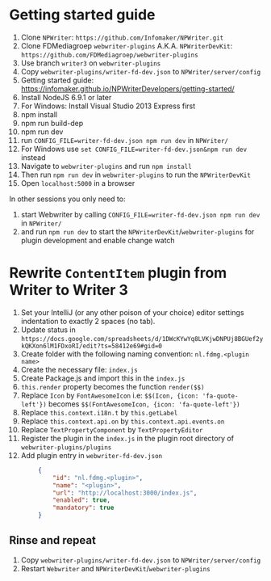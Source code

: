 # Getting started guide

1. Clone `NPWriter`: `https://github.com/Infomaker/NPWriter.git`
1. Clone FDMediagroep `webwriter-plugins` A.K.A. `NPWriterDevKit`: `https://github.com/FDMediagroep/webwriter-plugins`
1. Use branch `writer3` on `webwriter-plugins`
1. Copy `webwriter-plugins/writer-fd-dev.json` to `NPWriter/server/config`
1. Getting started guide: https://infomaker.github.io/NPWriterDevelopers/getting-started/
1. Install NodeJS 6.9.1 or later
  1. For Windows: Install Visual Studio 2013 Express first
  1. npm install
  1. npm run build-dep
  1. npm run dev
1. run `CONFIG_FILE=writer-fd-dev.json npm run dev` in `NPWriter/`
  1. For Windows use `set CONFIG_FILE=writer-fd-dev.json&npm run dev` instead
1. Navigate to `webwriter-plugins` and run `npm install`
1. Then run `npm run dev` in `webwriter-plugins` to run the `NPWriterDevKit`
1. Open `localhost:5000` in a browser

In other sessions you only need to:

1. start Webwriter by calling `CONFIG_FILE=writer-fd-dev.json npm run dev` in `NPWriter/`
1. and run `npm run dev` to start the `NPWriterDevKit`/`webwriter-plugins` for plugin development and enable change watch

# Rewrite `ContentItem` plugin from Writer to Writer 3
1. Set your IntelliJ (or any other poison of your choice) editor settings indentation to exactly 2 spaces (no tab).
1. Update status in `https://docs.google.com/spreadsheets/d/1DWcKYwYq8LVKjwDNPUj8BGUef2ykQKXon6lM1FDxoRI/edit?ts=58412e69#gid=0`
1. Create folder with the following naming convention: `nl.fdmg.<plugin name>`
1. Create the necessary file: `index.js`
1. Create <PackageName>Package.js and import this in the `index.js`
1. `this.render` property becomes the function `render($$)`
1. Replace `Icon` by `FontAwesomeIcon` i.e: `$$(Icon, {icon: 'fa-quote-left'})` becomes `$$(FontAwesomeIcon, {icon: 'fa-quote-left'})`
1. Replace `this.context.i18n.t` by `this.getLabel` 
1. Replace `this.context.api.on` by `this.context.api.events.on`
1. Replace `TextPropertyComponent` by `TextPropertyEditor`
1. Register the plugin in the `index.js` in the plugin root directory of `webwriter-plugins/plugins`
1. Add plugin entry in `webwriter-fd-dev.json`
```json
        {
            "id": "nl.fdmg.<plugin>",
            "name": "<plugin>",
            "url": "http://localhost:3000/index.js",
            "enabled": true,
            "mandatory": true
        }
```
## Rinse and repeat
1. Copy `webwriter-plugins/writer-fd-dev.json` to `NPWriter/server/config`
1. Restart `Webwriter` and `NPWriterDevKit`/`webwriter-plugins`